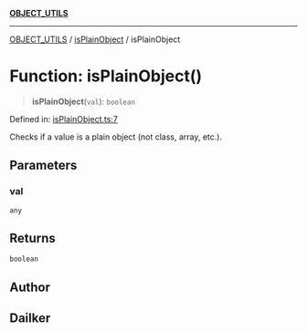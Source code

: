 [**OBJECT_UTILS**](../../README.md)

***

[OBJECT_UTILS](../../README.md) / [isPlainObject](../README.md) / isPlainObject

# Function: isPlainObject()

> **isPlainObject**(`val`): `boolean`

Defined in: [isPlainObject.ts:7](https://github.com/dailker/everyutil-js/blob/b3e269da55b7d96c15eb37e98c5c4f6b94f05f6f/src/object/isPlainObject.ts#L7)

Checks if a value is a plain object (not class, array, etc.).

## Parameters

### val

`any`

## Returns

`boolean`

## Author

## Dailker
